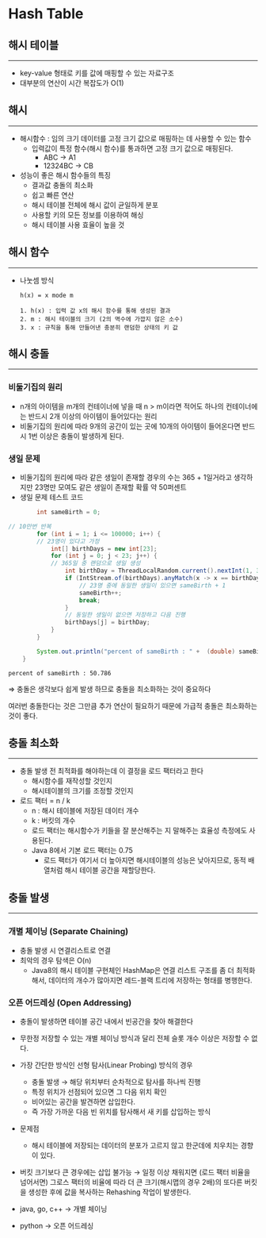 # Hash Table
## 해시 테이블

---

- key-value 형태로 키를 값에 매핑할 수 있는 자료구조
- 대부분의 연산이 시간 복잡도가 O(1)

## 해시

---

- 해시함수 : 임의 크기 데이터를 고정 크기 값으로 매핑하는 데 사용할 수 있는 함수
    - 입력값이 특정 함수(해시 함수)를 통과하면 고정 크기 값으로 매핑된다.
        - ABC → A1
        - 12324BC → CB
- 성능이 좋은 해시 함수들의 특징
    - 결과값 충돌의 최소화
    - 쉽고 빠른 연산
    - 해시 테이블 전체에 해시 값이 균일하게 분포
    - 사용할 키의 모든 정보를 이용하여 해싱
    - 해시 테이블 사용 효율이 높을 것

## 해시 함수

---

- 나눗셈 방식

    ```
    h(x) = x mode m
    
    1. h(x) : 입력 값 x의 해시 함수를 통해 생성된 결과
    2. m : 해시 테이블의 크기 (2의 멱수에 가깝지 않은 소수)
    3. x : 규칙을 통해 만들어낸 충분히 랜덤한 상태의 키 값
    ```


## 해시 충돌

---

### 비둘기집의 원리

- n개의 아이템을 m개의 컨테이너에 넣을 때 n > m이라면 적어도 하나의 컨테이너에는 반드시 2개 이상의 아이템이 들어있다는 원리
- 비둘기집의 원리에 따라 9개의 공간이 있는 곳에 10개의 아이템이 들어온다면 반드시 1번 이상은 충돌이 발생하게 된다.

### 생일 문제

- 비둘기집의 원리에 따라 같은 생일이 존재할 경우의 수는 365 + 1일거라고 생각하지만 23명만 모여도 같은 생일이 존재할 확률 약 50퍼센트
- 생일 문제 테스트 코드

```java
        int sameBirth = 0;

// 10만번 반복
        for (int i = 1; i <= 100000; i++) {
        // 23명이 있다고 가정
            int[] birthDays = new int[23];
            for (int j = 0; j < 23; j++) {
            // 365일 중 랜덤으로 생일 생성
                int birthDay = ThreadLocalRandom.current().nextInt(1, 365 + 1);
                if (IntStream.of(birthDays).anyMatch(x -> x == birthDay)) {
	                // 23명 중에 동일한 생일이 있으면 sameBirth + 1
                    sameBirth++;
                    break;
                }
                // 동일한 생일이 없으면 저장하고 다음 진행
                birthDays[j] = birthDay;
            }
        }

        System.out.println("percent of sameBirth : " +  (double) sameBirth / 100000 * 100);
    }
```

```
percent of sameBirth : 50.786
```

⇒ 충돌은 생각보다 쉽게 발생 하므로 충돌을 최소화하는 것이 중요하다

여러번 충돌한다는 것은 그만큼 추가 연산이 필요하기 때문에 가급적 충돌은 최소화하는 것이 좋다.

## 충돌 최소화

---

- 충돌 발생 전 최적화를 해야하는데 이 결정을 로드 팩터라고 한다
    - 해시함수를 재작성할 것인지
    - 해시테이블의 크기를 조정할 것인지
- 로드 팩터 = n / k
    - n : 해시 테이블에 저장된 데이터 개수
    - k :  버킷의 개수
    - 로드 팩터는 해시함수가 키들을 잘 분산해주는 지 말해주는 효율성 측정에도 사용된다.
    - Java 8에서 기본 로드 팩터는 0.75
        - 로드 팩터가 여기서 더 높아지면 해시테이블의 성능은 낮아지므로, 동적 배열처럼 해시 테이블 공간을 재할당한다.

## 충돌 발생

---

### 개별 체이닝 (Separate Chaining)

- 충돌 발생 시 연결리스트로 연결
- 최악의 경우 탐색은 O(n)
    - Java8의 해시 테이블 구현체인 HashMap은 연결 리스트 구조를 좀 더 최적화해서, 데이터의 개수가 많아지면 레드-블랙 트리에 저장하는 형태를 병행한다.

### 오픈 어드레싱 (Open Addressing)

- 충돌이 발생하면 테이블 공간 내에서 빈공간을 찾아 해결한다
- 무한정 저장할 수 있는 개별 체이닝 방식과 달리 전체 슬롯 개수 이상은 저장할 수 없다.
- 가장 간단한 방식인 선형 탐사(Linear Probing) 방식의 경우
    - 충돌 발생 → 해당 위치부터 순차적으로 탐사를 하나씩 진행
    - 특정 위치가 선점되어 있으면 그 다음 위치 확인
    - 비어있는 공간을 발견하면 삽입한다.
    - 즉 가장 가까운 다음 빈 위치를 탐사해서 새 키를 삽입하는 방식
- 문제점
    - 해시 테이블에 저장되는 데이터의 분포가 고르지 않고 한군데에 치우치는 경향이 있다.
- 버킷 크기보다 큰 경우에는 삽입 불가능 → 일정 이상 채워지면 (로드 팩터 비율을 넘어서면) 그로스 팩터의 비율에 따라 더 큰 크기(해시맵의 경우 2배)의 또다른 버킷을 생성한 후에 값을 복사하는 Rehashing 작업이 발생한다.

- java, go, c++ → 개별 체이닝
- python → 오픈 어드레싱

